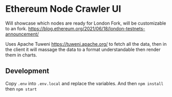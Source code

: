 # Ethereum Node Crawler UI

Will showcase which nodes are ready for London Fork, will be customizable to an fork.
https://blog.ethereum.org/2021/06/18/london-testnets-announcement/

Uses Apache Tuweni https://tuweni.apache.org/ to fetch all the data, then in the client it will massage the data to a format understandable then render them in charts.

## Development

Copy `.env` into `.env.local` and replace the variables. And then `npm install` then `npm start`